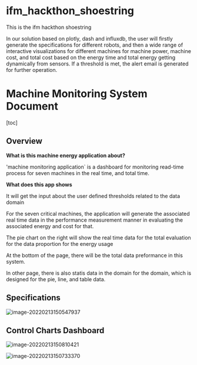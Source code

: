 # ifm_hackthon_shoestring
This is the ifm hackthon shoestring

In our solution based on plotly, dash and influxdb, the user will firstly generate the specifications for different robots, and then a wide range of interactive visualizations for different machines for machine power, machine cost, and total cost based on the energy time and total energy getting dynamically from sensors. If a threshold is met, the alert email is generated for further operation.


# Machine Monitoring System Document

[toc]



## Overview

**What is this machine energy application about?**

'machine monitoring application` is a dashboard for monitoring read-time process for seven machines in the real time, and total time.

**What does this app shows**

It will get the input about the user defined thresholds related to the data domain

For the seven critical machines, the application will generate the associated real time data in the performance measurement manner in evaluating the associated energy and cost for that.

The pie chart on the right will show the real time data for the total evaluation for the data proportion for the energy usage

At the bottom of the page, there will be the total data preformance in this system.

In other page, there is also statis data in the domain for the domain, which is designed for the pie, line, and table data.

## Specifications

![image-20220213150547937](https://asdsadsadsad.oss-cn-beijing.aliyuncs.com/image-20220213150547937.png)

## Control Charts Dashboard



![image-20220213150810421](https://asdsadsadsad.oss-cn-beijing.aliyuncs.com/image-20220213150810421.png)

![image-20220213150733370](https://asdsadsadsad.oss-cn-beijing.aliyuncs.com/image-20220213150733370.png)

